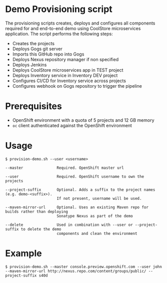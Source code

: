 Demo Provisioning script
======================
The provisioning scripts creates, deploys and configures all components required for
and end-to-end demo using CoolStore microservices application. The script performs the following
steps:
* Creates the projects
* Deploys Gogs git server
* Imports this GitHub repo into Gogs
* Deploys Nexus repository manager if non specified
* Deploys Jenkins
* Deploys CoolStore microservices app in TEST project
* Deploys Inventory service in Inventory DEV project
* Configures CI/CD for Inventory service across projects
* Configures webhook on Gogs repository to trigger the pipeline

Prerequisites
============
* OpenShift environment with a quota of 5 projects and 12 GB memory
* `oc` client authenticated against the OpenShift environment

Usage
============
```
$ provision-demo.sh --user <username>

--master               Required. OpenShift master url

--user                 Required. OpenShift username to own the projects

--project-suffix       Optional. Adds a suffix to the project names (e.g. demo-<suffix>).
                       If not present, username will be used.

--maven-mirror-url     Optional. Uses an existing Maven repo for builds rather than deploying
                       Sonatype Nexus as part of the demo

--delete               Used in combination with --user or --project-suffix to delete the demo
                       components and clean the environment
```

Example
============
```
$ provision-demo.sh --master console.preview.openshift.com --user john --maven-mirror-url http://nexus.repo.com/content/groups/public/ --project-suffix s40d
```
